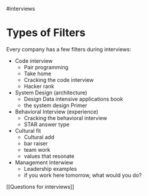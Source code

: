#interviews
# Types of Filters

Every company has a few filters during interviews:

- Code interview
	- Pair programming
	- Take home
	- Cracking the code interview
	- Hacker rank
- System Design (architecture)
	- Design Data intensive applications book
	- the system design Primer
- Behavioral Interview (experience)
	- Cracking the behavioral interview
	- STAR answer type
- Cultural fit
	- Cultural add
	- bar raiser
	- team work
	- values that resonate
- Management Interwiew
	- Leadership examples
	- if you work here tomorrow, what would you do?

[[Questions for interviews]]
